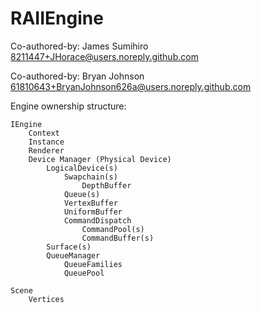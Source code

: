 # RAIIEngine


Co-authored-by: James Sumihiro <8211447+JHorace@users.noreply.github.com>

Co-authored-by: Bryan Johnson <61810643+BryanJohnson626a@users.noreply.github.com>

Engine ownership structure:

    IEngine
        Context
        Instance
        Renderer
        Device Manager (Physical Device)
            LogicalDevice(s)
                Swapchain(s)
                    DepthBuffer
                Queue(s)
                VertexBuffer
                UniformBuffer
                CommandDispatch
                    CommandPool(s)
                    CommandBuffer(s)
            Surface(s)
            QueueManager
                QueueFamilies
                QueuePool

    Scene
        Vertices